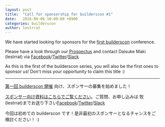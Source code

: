 ```yaml
---
layout: post
title:  "Call for sponsorship for builderscon #1"
date:   2016-06-06 10:00:00 +0900
categories: builderscon
author: lestrrat
---
```


We have started looking for sponsors for the [first builderscon](http://blog.builderscon.io/builderscon/2016/06/06/annoucing-builderscon-1.html) conference.

Please have a look through our [Prospectus](https://drive.google.com/open?id=1_HkLZ5c2Ykocv6olYOApdS31jAVQxwmdNPxVQqO7L4o) and contact Daisuke Maki (lestrrat) via [Facebook](https://www.facebook.com/lestrrat)/[Twitter](https://twitter.com/lestrrat)/[Slack](http://blog.builderscon.io/builderscon/2016/05/30/join-slack.html)

As this is the first of the builderscon series, you will also be the first ones to sponsor us! Don't miss your opportunity to claim this title :)

---

[第一回 builderscon 開催](http://blog.builderscon.io/builderscon/2016/06/06/annoucing-builderscon-1.html) 向け、スポンサーの募集を始めました！

[スポンサー向け資料はこちらでご覧ください](https://drive.google.com/open?id=1_HkLZ5c2Ykocv6olYOApdS31jAVQxwmdNPxVQqO7L4o)。ご質問、お申し込みは 牧(lestrrat)までお送り下さい[Facebook](https://www.facebook.com/lestrrat)/[Twitter](https://twitter.com/lestrrat)/[Slack](http://blog.builderscon.io/builderscon/2016/05/30/join-slack.html)

今回は初めての builderscon です！是非最初のスポンサーとなるチャンスをご検討ください！ :)